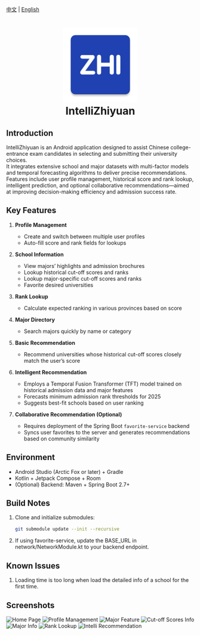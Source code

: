 <!-- 文件：README_en.md -->
[中文](README.md) | [English](README_en.md)

<h1 align="center">
  <img src="app\src\main\res\mipmap-xxxhdpi\ic_launcher.webp" width="200" alt="IntelliZhiyuan">
  <br>IntelliZhiyuan<br>
</h1>

## Introduction
IntelliZhiyuan is an Android application designed to assist Chinese college-entrance exam candidates in selecting and submitting their university choices.  
It integrates extensive school and major datasets with multi-factor models and temporal forecasting algorithms to deliver precise recommendations.  
Features include user profile management, historical score and rank lookup, intelligent prediction, and optional collaborative recommendations—aimed at improving decision-making efficiency and admission success rate.

## Key Features
1. **Profile Management**  
   - Create and switch between multiple user profiles  
   - Auto-fill score and rank fields for lookups

2. **School Information**  
   - View majors’ highlights and admission brochures  
   - Lookup historical cut-off scores and ranks  
   - Lookup major-specific cut-off scores and ranks  
   - Favorite desired universities

3. **Rank Lookup**  
   - Calculate expected ranking in various provinces based on score

4. **Major Directory**  
   - Search majors quickly by name or category

5. **Basic Recommendation**  
   - Recommend universities whose historical cut-off scores closely match the user’s score

6. **Intelligent Recommendation**  
   - Employs a Temporal Fusion Transformer (TFT) model trained on historical admission data and major features  
   - Forecasts minimum admission rank thresholds for 2025  
   - Suggests best-fit schools based on user ranking

7. **Collaborative Recommendation (Optional)**  
   - Requires deployment of the Spring Boot `favorite-service` backend  
   - Syncs user favorites to the server and generates recommendations based on community similarity

## Environment
- Android Studio (Arctic Fox or later) + Gradle  
- Kotlin + Jetpack Compose + Room  
- (Optional) Backend: Maven + Spring Boot 2.7+

## Build Notes
1. Clone and initialize submodules:  
   ```bash
   git submodule update --init --recursive
2. If using favorite-service, update the BASE_URL in network/NetworkModule.kt to your backend endpoint.

## Known Issues
1. Loading time is too long when load the detailed info of a school for the first time.

## Screenshots
![Home Page](Screenshots/Home_EN.jpg)
![Profile Management](Screenshots/PersonalInfo_EN.jpg)
![Major Feature](Screenshots/MajorFeature_EN.jpg)
![Cut-off Scores Info](Screenshots/HistoryScore_EN.jpg)
![Major Info](Screenshots/MajorInfo_EN.jpg)
![Rank Lookup](Screenshots/RankQuery_EN.jpg)
![Intelli Recommendation](Screenshots/IntelliApply_EN.jpg)